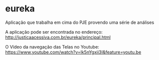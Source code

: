 # eureka
Aplicação que trabalha em cima do PJE provendo uma série de análises

A aplicação pode ser encontrada no endereço:
http://justicaacessiva.com.br/eureka/principal.html

O Vídeo da navegação das Telas no Youtube:
https://www.youtube.com/watch?v=lk5nYgxii3I&feature=youtu.be

